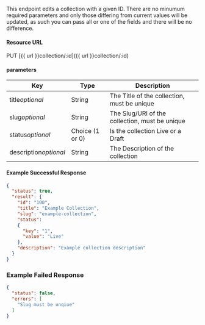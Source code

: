 <!--
@title Update existing collection
@author Moltin Ltd
@description Updates a collection with the given ID

@sidebar 1
@family Collection
@rate No
@auth Yes
@format JSON
@http PUT
@version beta
-->
This endpoint edits a collection with a given ID. There are no minumum required parameters and only those differing from current values will be updated, as such you can pass all or one of the fields and there will be no difference.


#### Resource URL
PUT [{{ url }}collection/:id]({{ url }}collection/:id)


#### parameters
Key | Type | Description
--- | ---- | -----------
title*optional* | String | The Title of the collection, must be unique
slug*optional* | String | The Slug/URI of the collection, must be unique
status*optional* | Choice (1 or 0) | Is the collection Live or a Draft
description*optional* | String | The Description of the collection

<!--code-->
#### Example Successful Response
``` json
{
  "status": true,
  "result": {
    "id": "100",
    "title": "Example Collection",
    "slug": "example-collection",
    "status":
    {
      "key": "1",
      "value": "Live"
    },
    "description": "Example collection description"
  }
}
```


### Example Failed Response
``` json
{
  "status": false,
  "errors": [
    "Slug must be unqiue"
  ]
}
```
<!--/code-->